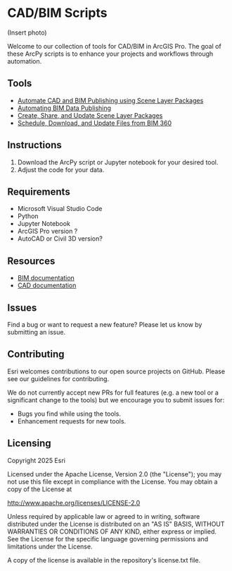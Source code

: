 # CAD/BIM Scripts
(Insert photo)

Welcome to our collection of tools for CAD/BIM in ArcGIS Pro. The goal of these ArcPy scripts is to enhance your projects and workflows through automation. 

## Tools
- [Automate CAD and BIM Publishing using Scene Layer Packages](Tools/Automate%20CAD%20and%20BIM%20Publishing%20using%20Scene%20Layer%20Packages)
- [Automating BIM Data Publishing](Tools/Automate%20BIM%20Data%20Publishing) 
- [Create, Share, and Update Scene Layer Packages](Tools/Create,%20Share,%20and%20Update%20Scene%20Layer%20Packages) 
- [Schedule, Download, and Update Files from BIM 360](Tools/Schedule,%20Download,%20and%20Update%20Files%20from%20BIM%20360) 

## Instructions
1. Download the ArcPy script or Jupyter notebook for your desired tool. 
2. Adjust the code for your data.

## Requirements
- Microsoft Visual Studio Code
- Python
- Jupyter Notebook
- ArcGIS Pro version ?
- AutoCAD or Civil 3D version?

## Resources
- [BIM documentation](https://pro.arcgis.com/en/pro-app/latest/help/data/revit/what-is-bim-data-.htm)
- [CAD documentation](https://pro.arcgis.com/en/pro-app/latest/help/data/cad/what-is-cad-data.htm)


## Issues
Find a bug or want to request a new feature? Please let us know by submitting an issue.

## Contributing
Esri welcomes contributions to our open source projects on GitHub. Please see our guidelines for contributing.

We do not currently accept new PRs for full features (e.g. a new tool or a significant change to the tools) but we encourage you to submit issues for:

- Bugs you find while using the tools.
- Enhancement requests for new tools.

## Licensing 
Copyright 2025 Esri

Licensed under the Apache License, Version 2.0 (the "License"); you may not use this file except in compliance with the License. You may obtain a copy of the License at

http://www.apache.org/licenses/LICENSE-2.0

Unless required by applicable law or agreed to in writing, software distributed under the License is distributed on an "AS IS" BASIS, WITHOUT WARRANTIES OR CONDITIONS OF ANY KIND, either express or implied. See the License for the specific language governing permissions and limitations under the License.

A copy of the license is available in the repository's license.txt file.
